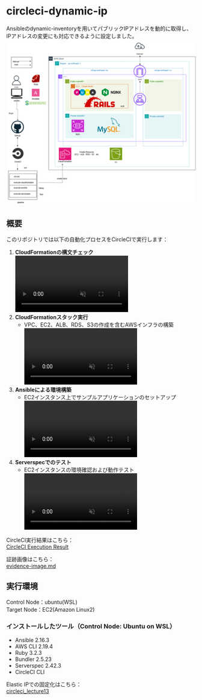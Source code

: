 # circleci-dynamic-ip
Ansibleのdynamic-inventoryを用いてパブリックIPアドレスを動的に取得し、IPアドレスの変更にも対応できるように設定しました。
![構成図](image/img-01_ubuntu.drawio.png)
## 概要
このリポジトリでは以下の自動化プロセスをCircleCIで実行します：
1. **CloudFormationの構文チェック**  
   <video src="https://github.com/user-attachments/assets/9fd21bfa-0783-448f-998f-096877d106d0" autoplay muted></video>
2. **CloudFormationスタック実行**  
   - VPC、EC2、ALB、RDS、S3の作成を含むAWSインフラの構築  
   <video src="https://github.com/user-attachments/assets/874156d4-d53b-4ae4-a84a-4ce1e7522a36" autoplay muted></video>
3. **Ansibleによる環境構築**  
   - EC2インスタンス上でサンプルアプリケーションのセットアップ  
   <video src="https://github.com/user-attachments/assets/9e4d2a9f-22b0-4b14-b043-66a1f58d0f35" autoplay muted></video>
4. **Serverspecでのテスト**  
   - EC2インスタンスの環境確認および動作テスト  
   <video src="https://github.com/user-attachments/assets/ca3f1afc-5da5-4a6f-b791-4289ce3a98f9" autoplay muted></video>

CircleCI実行結果はこちら：  
[CircleCI Execution Result](https://app.circleci.com/pipelines/github/taemimizukura/circleci-dynamic-ip/70/workflows/80438b08-69fb-4c66-ab19-c149d055a44b)  

証跡画像はこちら：  
[evidence-image.md](evidence-image.md)
## 実行環境
Control Node：ubuntu(WSL)  
Target Node：EC2(Amazon Linux2)  

### インストールしたツール（Control Node: Ubuntu on WSL）
- Ansible 2.16.3
- AWS CLI 2.19.4
- Ruby 3.2.3
- Bundler 2.5.23
- Serverspec 2.42.3
- CircleCI CLI

Elastic IPでの固定化はこちら：  
[circleci_lecture13](https://github.com/taemimizukura/circleci_lecture13)


